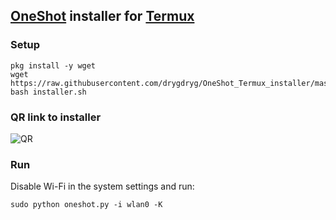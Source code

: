 ## [OneShot](https://github.com/drygdryg/OneShot) installer for [Termux](https://play.google.com/store/apps/details?id=com.termux)
### Setup
```
pkg install -y wget
wget https://raw.githubusercontent.com/drygdryg/OneShot_Termux_installer/master/installer.sh
bash installer.sh
```
### QR link to installer
![QR](https://raw.githubusercontent.com/eda-abec/OneShot_Termux_installer/master/qr_Termux.gif)
### Run
Disable Wi-Fi in the system settings and run:
```
sudo python oneshot.py -i wlan0 -K
```

